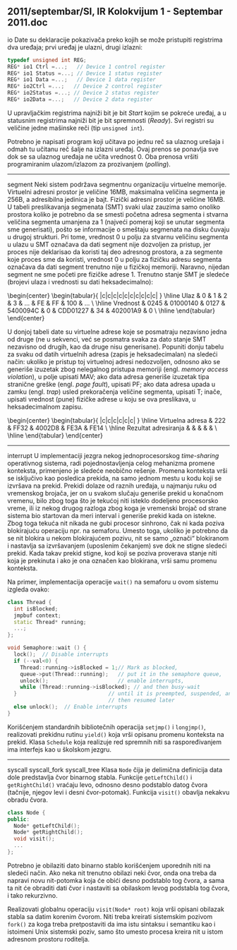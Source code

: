 2011/septembar/SI, IR Kolokvijum 1 - Septembar 2011.doc
--------------------------------------------------------------------------------
io
Date su deklaracije pokazivača preko kojih se može pristupiti registrima dva uređaja; prvi
uređaj je ulazni, drugi izlazni:
```cpp
typedef unsigned int REG;
REG* io1 Ctrl =...;   // Device 1 control register
REG* io1 Status =...; // Device 1 status register
REG* io1 Data =...;   // Device 1 data register
REG* io2Ctrl =...;   // Device 2 control register
REG* io2Status =...; // Device 2 status register
REG* io2Data =...;   // Device 2 data register
```
U upravljačkim registrima najniži bit je bit *Start* kojim se pokreće uređaj, a u statusnim
registrima najniži bit je bit spremnosti (*Ready*). Svi registri su veličine jedne mašinske reči
(tip `unsigned int`).

Potrebno je napisati program koji učitava po jednu reč sa ulaznog urešaja i odmah tu učitanu
reč šalje na izlazni uređaj. Ovaj prenos se ponavlja sve dok se sa ulaznog uređaja ne učita
vrednost 0. Oba prenosa vršiti programiranim ulazom/izlazom za prozivanjem (*polling*).

--------------------------------------------------------------------------------
segment
Neki sistem podržava segmentnu organizaciju virtuelne memorije. Virtuelni adresni prostor je
veličine 16MB, maksimalna veličina segmenta je 256B, a adresibilna jedinica je bajt. Fizički
adresni prostor je veličine 16MB. U tabeli preslikavanja segmenata (SMT) svaki ulaz zauzima
samo onoliko prostora koliko je potrebno da se smesti početna adresa segmenta i stvarna
veličina segmenta umanjena za 1 (najveći pomeraj koji se unutar segmenta sme generisati),
pošto se informacije o smeštaju segmenata na disku čuvaju u drugoj strukturi. Pri tome,
vrednost 0 u polju za stvarnu veličinu segmenta u ulazu u SMT označava da dati segment nije
dozvoljen za pristup, jer proces nije deklarisao da koristi taj deo adresnog prostora, a za
segmente koje proces sme da koristi, vrednost 0 u polju za fizičku adresu segmenta označava
da dati segment trenutno nije u fizičkoj memoriji. Naravno, nijedan segment ne sme početi
pre fizičke adrese 1. Trenutno stanje SMT je sledeće (brojevi ulaza i vrednosti su dati
heksadecimalno):

\begin{center}
\begin{tabular}{ |c|c|c|c|c|c|c|c|c|c| }
\hline
Ulaz & 0 & 1 & 2 & 3 & ... & FE & FF & 100 & ... \\
\hline
Vrednost & 0245 & 01000140 & 0127 & 5400094C & 0 & CDD01227 & 34 & 402001A9 & 0 \\
\hline
\end{tabular}
\end{center}

U donjoj tabeli date su virtuelne adrese koje se posmatraju nezavisno jedna od druge (ne u
sekvenci, već se posmatra svaka za dato stanje SMT nezavisno od drugih, kao da druge nisu
generisane). Popuniti donju tabelu za svaku od datih virtuelnih adresa (zapis je
heksadecimalan) na sledeći način: ukoliko je pristup toj virtuelnoj adresi nedozvoljen,
odnosno ako se generiše izuzetak zbog nelegalnog pristupa memoriji (engl. *memory access violation*), u polje upisati MAV; ako data adresa generiše izuzetak tipa stranične greške (engl. *page fault*), upisati PF; ako data adresa upada u zamku (engl. *trap*) usled prekoračenja
veličine segmenta, upisati T;  inače, upisati vrednost (pune) fizičke adrese u koju se ova
preslikava, u heksadecimalnom zapisu.

\begin{center}
\begin{tabular}{ |c|c|c|c|c|c| }
\hline
Virtuelna adresa & 222 & FF32 & 4002D8 & FE3A & FE14 \\
\hline
Rezultat adresiranja & & & & & \\
\hline
\end{tabular}
\end{center}

--------------------------------------------------------------------------------
interrupt
U implementaciji jezgra nekog jednoprocesorskog *time-sharing* operativnog sistema, radi
pojednostavljenja celog mehanizma promene konteksta, primenjeno je sledeće neobično
rešenje. Promena konteksta vrši se isključivo kao posledica prekida, na samo jednom mestu u
kodu koji se izvršava na prekid. Prekidi dolaze od raznih uređaja, u najmanju ruku od
vremenskog brojača, jer on u svakom slučaju generiše prekid u konačnom vremenu, bilo zbog
toga što je tekućoj niti isteklo dodeljeno procesorsko vreme, ili iz nekog drugog razloga zbog
koga je vremenski brojač od strane sistema bio startovan da meri interval i generiše prekid
kada on istekne. Zbog toga tekuća nit nikada ne gubi procesor sinhrono, čak ni kada poziva
blokirajuću operaciju npr. na semaforu. Umesto toga, ukoliko je potrebno da se nit blokira u
nekom blokirajućem pozivu, nit se samo „označi“ blokiranom i nastavlja sa izvršavanjem
(uposlenim čekanjem) sve dok ne stigne sledeći prekid. Kada takav prekid stigne, kod koji se
poziva proverava stanje niti koja je prekinuta i ako je ona označen kao blokirana, vrši samu
promenu konteksta.

Na primer, implementacija operacije `wait()` na semaforu u ovom sistemu izgleda ovako:
```cpp
class Thread {
  int isBlocked;
  jmpbuf context;
  static Thread* running;
  ...;
};

void Semaphore::wait () {
  lock();  // Disable interrupts
  if (--val<0) {
    Thread::running->isBlocked = 1;// Mark as blocked,
    queue->put(Thread::running);   // put it in the semaphore queue,
    unlock();                      // enable interrupts,
    while (Thread::running->isBlocked); // and then busy-wait
  }                             // until it is preempted, suspended, and
                                // then resumed later
  else unlock();  // Enable interrupts
}
```
Korišćenjem standardnih bibliotečnih operacija `setjmp()` i `longjmp()`, realizovati prekidnu
rutinu `yield()` koja vrši opisanu promenu konteksta na prekid. Klasa `Schedule` koja realizuje
red spremnih niti sa raspoređivanjem ima interfejs kao u školskom jezgru.

--------------------------------------------------------------------------------
syscall syscall_fork syscall_tree
Klasa `Node` čija je delimična definicija data dole predstavlja čvor binarnog stabla. Funkcije
`getLeftChild()` i `getRightChild()` vraćaju levo, odnosno desno podstablo datog čvora
(tačnije, njegov levi i desni čvor-potomak). Funkcija `visit()` obavlja nekakvu obradu čvora.
```cpp
class Node {
public:
  Node* getLeftChild();
  Node* getRightChild();
  void visit();
  ...
};
```
Potrebno je obilaziti dato binarno stablo korišćenjem uporednih niti na sledeći način. Ako
neka nit trenutno obilazi neki čvor, onda ona treba da napravi novu nit-potomka koja će obići
desno podstablo tog čvora, a sama ta nit će obraditi dati čvor i nastaviti sa obilaskom levog
podstabla tog čvora, i tako rekurzivno.

Realizovati globalnu operaciju `visit(Node* root)` koja vrši opisani obilazak stabla sa datim
korenim čvorom. Niti treba kreirati sistemskim pozivom `fork()` za koga treba pretpostaviti
da ima istu sintaksu i semantiku kao i istoimeni Unix sistemski poziv, samo što umesto
procesa kreira nit u istom adresnom prostoru roditelja.
